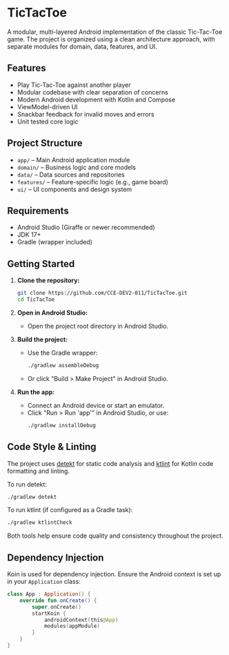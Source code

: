 # TicTacToe

A modular, multi-layered Android implementation of the classic Tic-Tac-Toe game. The project is organized using a clean architecture approach, with
separate modules for domain, data, features, and UI.

## Features

- Play Tic-Tac-Toe against another player
- Modular codebase with clear separation of concerns
- Modern Android development with Kotlin and Compose
- ViewModel-driven UI
- Snackbar feedback for invalid moves and errors
- Unit tested core logic

## Project Structure

- `app/` – Main Android application module
- `domain/` – Business logic and core models
- `data/` – Data sources and repositories
- `features/` – Feature-specific logic (e.g., game board)
- `ui/` – UI components and design system

## Requirements

- Android Studio (Giraffe or newer recommended)
- JDK 17+
- Gradle (wrapper included)

## Getting Started

1. **Clone the repository:**
   ```sh
   git clone https://github.com/CCE-DEV2-011/TicTacToe.git
   cd TicTacToe
   ```

2. **Open in Android Studio:**
    - Open the project root directory in Android Studio.

3. **Build the project:**
    - Use the Gradle wrapper:
      ```sh
      ./gradlew assembleDebug
      ```
    - Or click "Build > Make Project" in Android Studio.

4. **Run the app:**
    - Connect an Android device or start an emulator.
    - Click "Run > Run 'app'" in Android Studio, or use:
      ```sh
      ./gradlew installDebug
      ```

## Code Style & Linting

The project uses [detekt](https://detekt.dev/) for static code analysis and [ktlint](https://github.com/pinterest/ktlint) for Kotlin code formatting
and linting.

To run detekt:

```sh
./gradlew detekt
```

To run ktlint (if configured as a Gradle task):

```sh
./gradlew ktlintCheck
```

Both tools help ensure code quality and consistency throughout the project.

## Dependency Injection

Koin is used for dependency injection. Ensure the Android context is set up in your `Application` class:

```kotlin
class App : Application() {
    override fun onCreate() {
        super.onCreate()
        startKoin {
            androidContext(this@App)
            modules(appModule)
        }
    }
}
```
